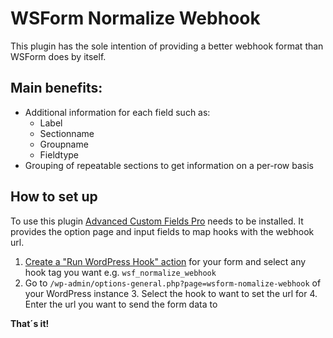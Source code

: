 # WSForm Normalize Webhook
This plugin has the sole intention of providing a better webhook format than WSForm does by itself.

## Main benefits:
* Additional information for each field such as:
    * Label
    * Sectionname
    * Groupname
    * Fieldtype
* Grouping of repeatable sections to get information on a per-row basis

## How to set up
To use this plugin [Advanced Custom Fields Pro](https://www.advancedcustomfields.com/pro/) needs to be installed. It provides the option page and input fields to map
hooks with the webhook url.

1. [Create a "Run WordPress Hook" action](https://wsform.com/knowledgebase/run-wordpress-hook/) for your form and select any hook tag you want e.g. `wsf_normalize_webhook`
2. Go to `/wp-admin/options-general.php?page=wsform-nomalize-webhook` of your WordPress instance
   3. Select the hook to want to set the url for
   4. Enter the url you want to send the form data to

**That´s it!**